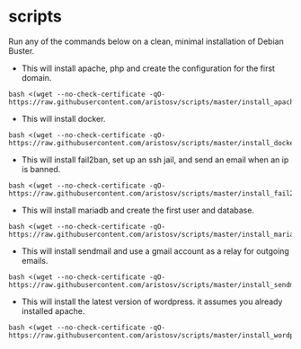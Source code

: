 # scripts

Run any of the commands below on a clean, minimal installation of Debian Buster.

- This will install apache, php and create the configuration for the first domain.
```
bash <(wget --no-check-certificate -qO- https://raw.githubusercontent.com/aristosv/scripts/master/install_apache)
```
- This will install docker.
```
bash <(wget --no-check-certificate -qO- https://raw.githubusercontent.com/aristosv/scripts/master/install_docker)
```
- This will install fail2ban, set up an ssh jail, and send an email when an ip is banned.
```
bash <(wget --no-check-certificate -qO- https://raw.githubusercontent.com/aristosv/scripts/master/install_fail2ban)
```
- This will install mariadb and create the first user and database.
```
bash <(wget --no-check-certificate -qO- https://raw.githubusercontent.com/aristosv/scripts/master/install_mariadb)
```
- This will install sendmail and use a gmail account as a relay for outgoing emails.
```
bash <(wget --no-check-certificate -qO- https://raw.githubusercontent.com/aristosv/scripts/master/install_sendmail)
```
- This will install the latest version of wordpress. it assumes you already installed apache.
```
bash <(wget --no-check-certificate -qO- https://raw.githubusercontent.com/aristosv/scripts/master/install_wordpress)
```
